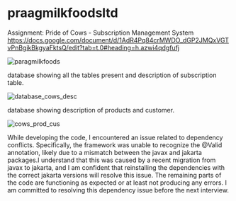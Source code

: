 # praagmilkfoodsltd
 Assignment: Pride of Cows - Subscription Management System
 https://docs.google.com/document/d/1AdR4Pq84crMWDO_dGP2JMQxVGTvPnBgikBkgyaFktsQ/edit?tab=t.0#heading=h.azwi4qdgfufj


 ![paragmilkfoods](https://github.com/user-attachments/assets/09972462-f6bb-4352-9885-075394530409)

database showing all the tables present and description of subscription table.

![database_cows_desc](https://github.com/user-attachments/assets/8b5517d7-599f-44e2-a55c-3cc9efb654cc)

database showing description of products and customer.

![cows_prod_cus](https://github.com/user-attachments/assets/38fda3ec-de34-4609-8007-b4e4df4f761b)

While developing the code, I encountered an issue related to dependency conflicts. Specifically, the framework was unable to recognize the @Valid annotation, likely due to a mismatch between the javax and jakarta packages.I understand that this was caused by a recent migration from javax to jakarta, and I am confident that reinstalling the dependencies with the correct jakarta versions will resolve this issue.
The remaining parts of the code are functioning as expected or at least not producing any errors. I am committed to resolving this dependency issue before the next interview.

